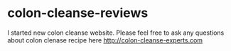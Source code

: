 colon-cleanse-reviews
=====================

I started new colon cleanse website. Please feel free to ask any questions about colon clenase recipe here http://colon-cleanse-experts.com